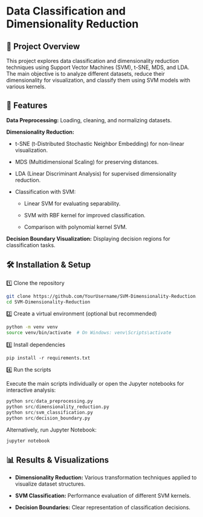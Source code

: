 # Data Classification and Dimensionality Reduction

## 📌 Project Overview

This project explores data classification and dimensionality reduction techniques using Support Vector Machines (SVM), t-SNE, MDS, and LDA. The main objective is to analyze different datasets, reduce their dimensionality for visualization, and classify them using SVM models with various kernels.

## 🚀 Features

**Data Preprocessing:** Loading, cleaning, and normalizing datasets.

**Dimensionality Reduction:**

- t-SNE (t-Distributed Stochastic Neighbor Embedding) for non-linear visualization.

- MDS (Multidimensional Scaling) for preserving distances.

- LDA (Linear Discriminant Analysis) for supervised dimensionality reduction.

- Classification with SVM:
  - Linear SVM for evaluating separability.

  - SVM with RBF kernel for improved classification.

  - Comparison with polynomial kernel SVM.

**Decision Boundary Visualization:** Displaying decision regions for classification tasks.

## 🛠️ Installation & Setup

1️⃣ Clone the repository

```bash
git clone https://github.com/YourUsername/SVM-Dimensionality-Reduction.git
cd SVM-Dimensionality-Reduction
```

2️⃣ Create a virtual environment (optional but recommended)
```bash
python -m venv venv
source venv/bin/activate  # On Windows: venv\Scripts\activate
```
3️⃣ Install dependencies
```
pip install -r requirements.txt
```
4️⃣ Run the scripts

Execute the main scripts individually or open the Jupyter notebooks for interactive analysis:
```python
python src/data_preprocessing.py
python src/dimensionality_reduction.py
python src/svm_classification.py
python src/decision_boundary.py
```
Alternatively, run Jupyter Notebook:
```
jupyter notebook
```
## 📊 Results & Visualizations

- **Dimensionality Reduction:** Various transformation techniques applied to visualize dataset structures.

- **SVM Classification:** Performance evaluation of different SVM kernels.

- **Decision Boundaries:** Clear representation of classification decisions.
